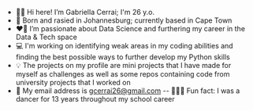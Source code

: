 - 👋🏻 Hi here! I’m Gabriella Cerrai; I'm 26 y.o. 
- 📍 Born and rasied in Johannesburg; currently based in Cape Town 
- ❤️‍🔥 I’m passionate about Data Science and furthering my career in the Data & Tech space
- 💻 I'm working on identifying weak areas in my coding abilities and finding the best possible ways to further develop my Python skills 
- 💡 The projects on my profile are mini projects that I have made for myself as challenges as well as some repos containing code from university projects that I worked on
- 📩 My email address is gcerrai26@gmail.com
-- 🤸🏻‍♂️ Fun fact: I was a dancer for 13 years throughout my school career 


<!---
GabriellaCerrai/GabriellaCerrai is a ✨ special ✨ repository because its `README.md` (this file) appears on your GitHub profile.
You can click the Preview link to take a look at your changes.
--->
